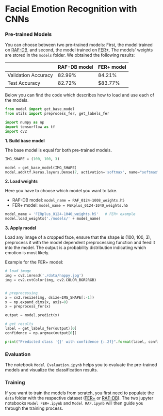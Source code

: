 # Facial Emotion Recognition with CNNs

### Pre-trained Models

You can choose between two pre-trained models: First, the model trained on [RAF-DB](http://whdeng.cn/RAF/model1.html), and second, the model trained on [FER+](https://github.com/microsoft/FERPlus). The models' weights are stored in the `models` folder. We obtained the following results:

|  | RAF-DB model | FER+ model  |
| :------------- | :------------- | :------------- |
| Validation Accuracy | 82.99%   | 84.21% |
| Test Accuracy | 82.72% | $83.77% |

Below you can find the code which describes how to load and use each of the models.

```python
from model import get_base_model
from utils import preprocess_fer, get_labels_fer

import numpy as np
import tensorflow as tf
import cv2
```

**1. Build base model**

The base model is equal for both pre-trained models.

```python
IMG_SHAPE = (100, 100, 3)

model = get_base_model(IMG_SHAPE)
model.add(tf.keras.layers.Dense(7, activation='softmax', name="softmax"))
```

**2. Load weights**

Here you have to choose which model you want to take.
* RAF-DB model: `model_name = RAF_0124-1008_weights.h5`
* FER+ model: `model_name = FERplus_0124-1040_weights.h5`

```python
model_name = 'FERplus_0124-1040_weights.h5'   # FER+ example
model.load_weights('./models/' + model_name)
```

**3. Apply model**

Load any image of a cropped face, ensure that the shape is (100, 100, 3), preprocess it with the model dependent preprocessing function and feed it into the model. The output is a probability distribution indicating which emotion is most likely.

Example for the FER+ model:
```python
# load image
img = cv2.imread('./data/happy.jpg')
img = cv2.cvtColor(img, cv2.COLOR_BGR2RGB)


# preprocessing
x = cv2.resize(img, dsize=IMG_SHAPE[:-1])
x = np.expand_dims(x, axis=0)
x = preprocess_fer(x)

output = model.predict(x)

# get results
label = get_labels_fer(output)[0]
confidence = np.argmax(output[0])

print("Predicted class '{}' with confidence {:.2f}".format(label, confidence*100))
```


### Evaluation

The notebook `Model Evaluation.ipynb` helps you to evaluate the pre-trained models and visualize the classification results.

### Training

If you want to train the models from scratch, you first need to populate the `data` folder with the respective dataset ([FER+](https://github.com/microsoft/FERPlus) or [RAF-DB](http://whdeng.cn/RAF/model1.html)). The two jupyter notebooks `Model FER+.ipynb` and `Model RAF.ipynb` will then guide you through the training process.
